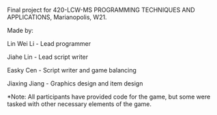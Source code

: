 Final project for 420-LCW-MS PROGRAMMING TECHNIQUES AND APPLICATIONS, Marianopolis, W21.

Made by:

Lin Wei Li - Lead programmer

Jiahe Lin - Lead script writer

Easky Cen - Script writer and game balancing

Jiaxing Jiang - Graphics design and item design

*Note: All participants have provided code for the game, but some were tasked with other necessary elements of the game.
